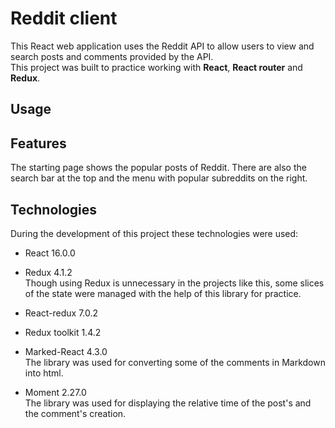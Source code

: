 # Reddit client
This React web application uses the Reddit API to allow users to view and search posts and comments provided by the API.\
This project was built to practice working with **React**, **React router** and **Redux**.
## Usage


## Features
The starting page shows the popular posts of Reddit. There are also the search bar at the top and the menu with popular subreddits on the right.



## Technologies
During the development of this project these technologies were used:
* React 16.0.0
* Redux 4.1.2\
Though using Redux is unnecessary in the projects like this, some slices of the state were managed with the help of this library for practice.

* React-redux 7.0.2
* Redux toolkit 1.4.2
* Marked-React 4.3.0\
The library was used for converting some of the comments in Markdown into html.

* Moment 2.27.0\
The library was used for displaying the relative time of the post's and the comment's creation.


